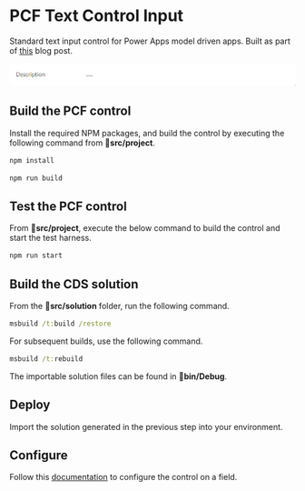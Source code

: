 # PCF Text Control Input

Standard text input control for Power Apps model driven apps. Built as part of [this](https://ryanspain.net/posts/build-a-pcf-text-control/) blog post.

![Text input control](img/preview.gif?raw=true)

## Build the PCF control

Install the required NPM packages, and build the control by executing the following command from **📁src/project**.

```cmd
npm install
```

```cmd
npm run build
```

## Test the PCF control

From **📁src/project**, execute the below command to build the control and start the test harness.

```cmd
npm run start
```

## Build the CDS solution

From the **📁src/solution** folder, run the following command.

```cmd
msbuild /t:build /restore
```

For subsequent builds, use the following command.

```cmd
msbuild /t:rebuild
```

The importable solution files can be found in **📁bin/Debug**.

## Deploy

Import the solution generated in the previous step into your environment.

## Configure

Follow this [documentation](https://docs.microsoft.com/en-us/powerapps/developer/component-framework/add-custom-controls-to-a-field-or-entity#add-a-code-component-to-a-field) to configure the control on a field.
